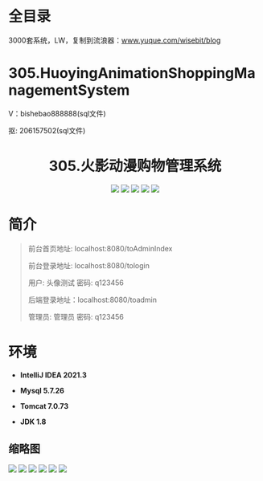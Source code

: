 # 全目录

3000套系统，LW，复制到流浪器：www.yuque.com/wisebit/blog

# 305.HuoyingAnimationShoppingManagementSystem

<p>V：bishebao888888(sql文件)</p>
<p>抠: 206157502(sql文件)</p>

<p><h1 align="center">305.火影动漫购物管理系统</h1></p>


<p align="center">
	<img src="https://img.shields.io/badge/jdk-1.8-orange.svg"/>
    <img src="https://img.shields.io/badge/spring-5.x-lightgrey.svg"/>
    <img src="https://img.shields.io/badge/springmvc-3.x-blue.svg"/>
    <img src="https://img.shields.io/badge/mybatis-5.x-yellow.svg"/>
    <img src="https://img.shields.io/badge/jsp-3.x-blue.svg"/>
</p>

# 简介
>
> 
>
> 前台首页地址: localhost:8080/toAdminIndex
>
> 前台登录地址: localhost:8080/tologin
>
> 用户: 头像测试 密码: q123456
>
> 后端登录地址：localhost:8080/toadmin
>
> 管理员: 管理员   密码: q123456
>

# 环境

- <b>IntelliJ IDEA 2021.3</b>

- <b>Mysql 5.7.26</b>

- <b>Tomcat 7.0.73</b>

- <b>JDK 1.8</b>




## 缩略图

![](https://bitwise.oss-cn-heyuan.aliyuncs.com/2024/9/10/a989e705-2ab2-4d87-95c5-55c93f951f41.png)
![](https://bitwise.oss-cn-heyuan.aliyuncs.com/2024/9/10/7cefe1fd-c309-4297-bc4a-d37a3f959d71.png)
![](https://bitwise.oss-cn-heyuan.aliyuncs.com/2024/9/10/cc95209a-a919-47e1-b155-b8697346ad3c.png)
![](https://bitwise.oss-cn-heyuan.aliyuncs.com/2024/9/10/d33eb6ed-da09-4885-8bff-689f1d09dd03.png)
![](https://bitwise.oss-cn-heyuan.aliyuncs.com/2024/9/10/f4821dc7-0b87-40cf-b433-c9999f624cec.png)
![](https://bitwise.oss-cn-heyuan.aliyuncs.com/2024/9/10/a7fcf4bc-f8b6-4d04-ac46-771d86e5fbd6.png)





